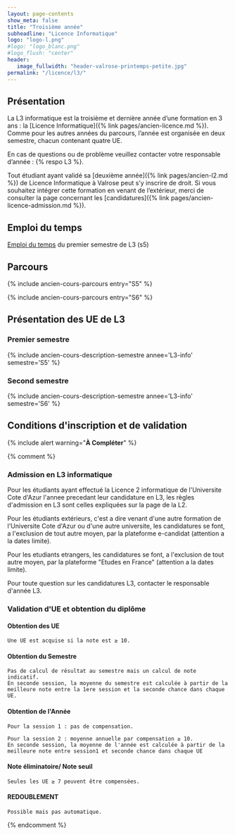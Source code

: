 ```yaml
---
layout: page-contents
show_meta: false
title: "Troisième année"
subheadline: "Licence Informatique"
logo: "logo-l.png"
#logo: "logo_blanc.png"
#logo_flush: "center"
header:
   image_fullwidth: "header-valrose-printemps-petite.jpg"
permalink: "/licence/l3/"
---
```


## Présentation ##

La L3 informatique est la troisième et dernière année d’une formation
en 3 ans : la [Licence Informatique]({% link pages/ancien-licence.md
%}). Comme pour les autres années du parcours, l’année est organisée en
deux semestre, chacun contenant quatre UE.

En cas de questions ou de problème veuillez contacter votre
responsable d’année : {% respo L3 %}.

Tout étudiant ayant validé sa [deuxième année]({% link pages/ancien-l2.md
%}) de Licence Informatique à
Valrose peut s’y inscrire de droit. Si vous souhaitez intégrer cette
formation en venant de l’extérieur, merci de consulter la page
concernant les [candidatures]({% link
pages/ancien-licence-admission.md %}).

## Emploi du temps ##

[Emploi du temps](/data/licence/edt-l3-s5.pdf) du premier semestre de L3 (s5)
## Parcours ##

{% include ancien-cours-parcours entry="S5" %}

{% include ancien-cours-parcours entry="S6" %}


## Présentation des UE de L3 ##

### Premier semestre ###

{% include ancien-cours-description-semestre annee='L3-info' semestre='S5' %}

### Second semestre ###

{% include ancien-cours-description-semestre annee='L3-info' semestre='S6' %}



## Conditions d'inscription et de validation ##

{% include alert warning="<b>À Compléter</b>" %}

{% comment %}


### Admission en L3 informatique ###

Pour les étudiants ayant effectué la Licence 2 informatique de l'Universite Cote d'Azur l'annee precedant leur candidature en L3, les règles d'admission en L3 sont celles expliquées sur la page de la L2.

Pour les étudiants extérieurs, c'est a dire venant d'une autre formation de l'Universite Cote d'Azur ou d'une autre universite, les candidatures se font, a l'exclusion de tout autre moyen, par la plateforme e-candidat (attention a la dates limite).

Pour les etudiants etrangers, les candidatures se font, a l'exclusion de tout autre moyen, par la plateforme "Etudes en France" (attention a la dates limite).

Pour toute question sur les candidatures L3, contacter le responsable d'année L3.


### Validation d'UE et obtention du diplôme ###

#### Obtention des UE ####
	Une UE est acquise si la note est ≥ 10.

#### Obtention du Semestre ####
	Pas de calcul de résultat au semestre mais un calcul de note indicatif.
	En seconde session, la moyenne du semestre est calculée à partir de la meilleure note entre la 1ere session et la seconde chance dans chaque UE.

#### Obtention de l'Année ####
	Pour la session 1 : pas de compensation.
		
	Pour la session 2 : moyenne annuelle par compensation ≥ 10.
	En seconde session, la moyenne de l'année est calculée à partir de la meilleure note entre session1 et seconde chance dans chaque UE

#### Note éliminatoire/ Note seuil ####
	Seules les UE ≥ 7 peuvent être compensées.

#### REDOUBLEMENT ####
	Possible mais pas automatique.

{% endcomment %}
